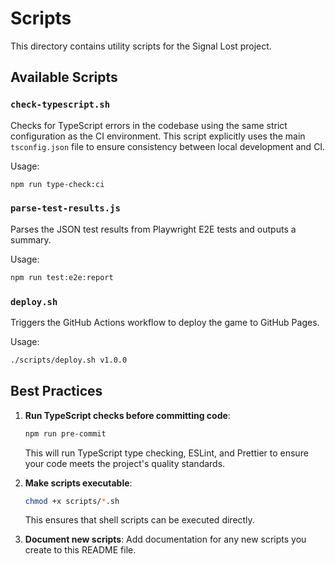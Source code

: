 # Scripts

This directory contains utility scripts for the Signal Lost project.

## Available Scripts

### `check-typescript.sh`

Checks for TypeScript errors in the codebase using the same strict configuration as the CI environment. This script explicitly uses the main `tsconfig.json` file to ensure consistency between local development and CI.

Usage:

```bash
npm run type-check:ci
```

### `parse-test-results.js`

Parses the JSON test results from Playwright E2E tests and outputs a summary.

Usage:

```bash
npm run test:e2e:report
```

### `deploy.sh`

Triggers the GitHub Actions workflow to deploy the game to GitHub Pages.

Usage:

```bash
./scripts/deploy.sh v1.0.0
```

## Best Practices

1. **Run TypeScript checks before committing code**:

   ```bash
   npm run pre-commit
   ```

   This will run TypeScript type checking, ESLint, and Prettier to ensure your code meets the project's quality standards.

2. **Make scripts executable**:

   ```bash
   chmod +x scripts/*.sh
   ```

   This ensures that shell scripts can be executed directly.

3. **Document new scripts**:
   Add documentation for any new scripts you create to this README file.
